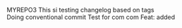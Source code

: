 MYREPO3
This si testing changelog based on tags \
Doing conventional commit
Test for com com
Feat: added
